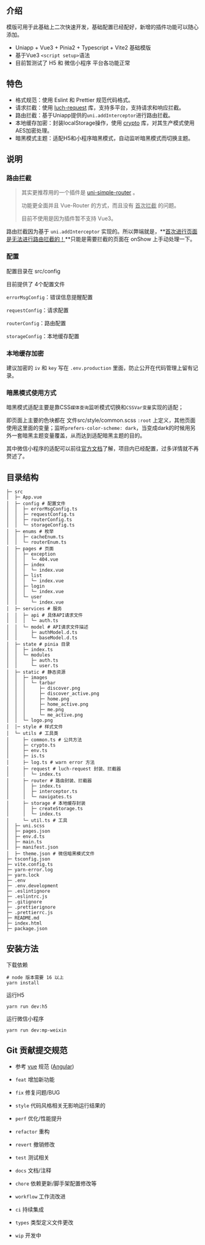 ## 介绍

模版可用于此基础上二次快速开发，基础配置已经配好，新增的插件功能可以随心添加。

- Uniapp + Vue3 + Pinia2 + Typescript + Vite2 基础模版
- 基于Vue3 `<script setup>`语法
- 目前暂测试了 H5 和 微信小程序 平台各功能正常

## 特色

- 格式规范：使用 Eslint 和 Prettier 规范代码格式。
- 请求拦截：使用 [luch-request](https://github.com/lei-mu/luch-request) 库，支持多平台，支持请求和响应拦截。
- 路由拦截：基于Uniapp提供的`uni.addInterceptor`进行路由拦截。
- 本地缓存加密：封装localStorage操作，使用 [crypto](https://github.com/brix/crypto-js) 库，对其生产模式使用AES加密处理。
- 暗黑模式主题：适配H5和小程序暗黑模式，自动监听暗黑模式而切换主题。

## 说明

### 路由拦截

> 其实更推荐用的一个插件是 [uni-simple-router](https://github.com/SilurianYang/uni-simple-router) 。
>
> 功能更全面并且 Vue-Router 的方式，而且没有 <u>首次拦截</u> 的问题。
>
> 目前不使用是因为插件暂不支持 Vue3。

路由拦截因为基于 `uni.addInterceptor` 实现的。所以弊端就是，**<u>首次进行页面是无法进行路由拦截的！</u>**只能是需要拦截的页面在 onShow 上手动处理一下。

### 配置

配置目录在 src/config

目前提供了 4个配置文件

`errorMsgConfig`：错误信息提醒配置

`requestConfig`：请求配置

`routerConfig`：路由配置

`storageConfig`：本地缓存配置

### 本地缓存加密

建议加密的 `iv` 和 `key` 写在 `.env.production` 里面，防止公开在代码管理上留有记录。

### 暗黑模式使用方式

暗黑模式适配主要是靠CSS`媒体查询`监听模式切换和`CSSVar变量`实现的适配；

即页面上主要的色块都在 文件src/style/common.scss `:root` 上定义，其他页面使用这里面的变量；监听`prefers-color-scheme: dark`，当变成dark的时候用另外一套暗黑主题变量覆盖，从而达到适配暗黑主题的目的。



其中微信小程序的适配可以前往[官方文档](https://developers.weixin.qq.com/miniprogram/dev/framework/ability/darkmode.html#%E5%BC%80%E5%90%AF-DarkMode)了解，项目内已经配置，过多详情就不再赘述了。

## 目录结构
```shell
├─ src
│  ├─ App.vue
│  ├─ config # 配置文件
│  │  ├─ errorMsgConfig.ts
│  │  ├─ requestConfig.ts
│  │  ├─ routerConfig.ts
│  │  └─ storageConfig.ts
│  ├─ enums # 枚举
│  │  ├─ cacheEnum.ts
│  │  └─ routerEnum.ts
│  ├─ pages # 页面
│  │  ├─ exception
│  │  │  └─ 404.vue
│  │  ├─ index
│  │  │  └─ index.vue
│  │  ├─ list
│  │  │  └─ index.vue
│  │  ├─ login
│  │  │  └─ index.vue
│  │  └─ user
│  │     └─ index.vue
│  ├─ services # 服务
│  │  ├─ api # 具体API请求文件
│  │  │  └─ auth.ts
│  │  └─ model # API请求文件描述
│  │     ├─ authModel.d.ts
│  │     └─ baseModel.d.ts
│  ├─ state # pinia 目录
│  │  ├─ index.ts
│  │  └─ modules
│  │     ├─ auth.ts
│  │     └─ user.ts
│  ├─ static # 静态资源
│  │  ├─ images
│  │  │  └─ tarbar
│  │  │     ├─ discover.png
│  │  │     ├─ discover_active.png
│  │  │     ├─ home.png
│  │  │     ├─ home_active.png
│  │  │     ├─ me.png
│  │  │     └─ me_active.png
│  │  └─ logo.png
│  │─ style # 样式文件
│  └─ utils # 工具类
│     ├─ common.ts # 公共方法
│     ├─ crypto.ts
│     ├─ env.ts
│     ├─ is.ts
│     ├─ log.ts # warn error 方法
│     ├─ request # luch-request 封装、拦截器
│     │  └─ index.ts
│     ├─ router # 路由封装、拦截器
│     │  ├─ index.ts
│     │  ├─ interceptor.ts
│     │  └─ navigates.ts
│     ├─ storage # 本地缓存封装
│     │  ├─ createStorage.ts
│     │  └─ index.ts
│     └─ util.ts # 工具
│  ├─ uni.scss
│  ├─ pages.json
│  ├─ env.d.ts
│  ├─ main.ts
│  ├─ manifest.json
│  ├─ theme.json # 微信暗黑模式文件
├─ tsconfig.json
├─ vite.config.ts
├─ yarn-error.log
├─ yarn.lock
├─ .env
├─ .env.development
├─ .eslintignore
├─ .eslintrc.js
├─ .gitignore
├─ .prettierignore
├─ .prettierrc.js
├─ README.md
├─ index.html
├─ package.json

```

## 安装方法

下载依赖

```shell
# node 版本需要 16 以上
yarn install
```

运行H5

```shell
yarn run dev:h5
```

运行微信小程序

```shell
yarn run dev:mp-weixin
```

## Git 贡献提交规范

- 参考 [vue](https://github.com/vuejs/vue/blob/dev/.github/COMMIT_CONVENTION.md) 规范 ([Angular](https://github.com/conventional-changelog/conventional-changelog/tree/master/packages/conventional-changelog-angular))

- `feat` 增加新功能
- `fix` 修复问题/BUG
- `style` 代码风格相关无影响运行结果的
- `perf` 优化/性能提升
- `refactor` 重构
- `revert` 撤销修改
- `test` 测试相关
- `docs` 文档/注释
- `chore` 依赖更新/脚手架配置修改等
- `workflow` 工作流改进
- `ci` 持续集成
- `types` 类型定义文件更改
- `wip` 开发中